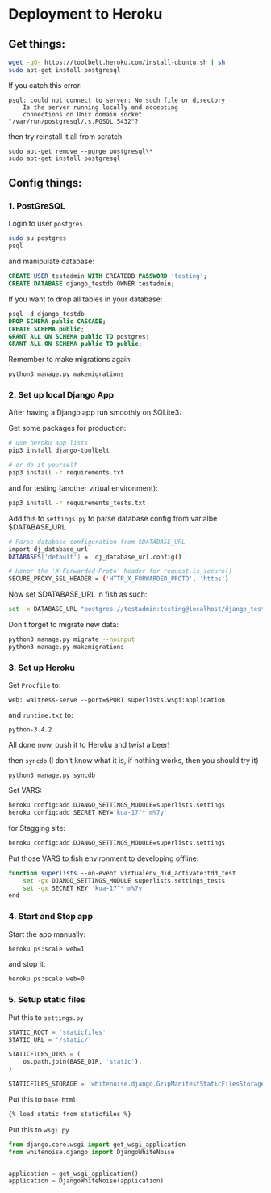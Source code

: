Deployment to Heroku
====================

## Get things:

```bash
wget -qO- https://toolbelt.heroku.com/install-ubuntu.sh | sh
sudo apt-get install postgresql
```

If you catch this error:

```
psql: could not connect to server: No such file or directory
    Is the server running locally and accepting
    connections on Unix domain socket "/var/run/postgresql/.s.PGSQL.5432"?
```

then try reinstall it all from scratch

```
sudo apt-get remove --purge postgresql\*
sudo apt-get install postgresql
```

## Config things:

### 1. PostGreSQL

Login to user `postgres`

```bash
sudo su postgres
psql
```
and manipulate database:

```sql
CREATE USER testadmin WITH CREATEDB PASSWORD 'testing';
CREATE DATABASE django_testdb OWNER testadmin;
```
If you want to drop all tables in your database:

```sql
psql -d django_testdb
DROP SCHEMA public CASCADE;
CREATE SCHEMA public;
GRANT ALL ON SCHEMA public TO postgres;
GRANT ALL ON SCHEMA public TO public;
```

Remember to make migrations again:

```bash
python3 manage.py makemigrations
```

### 2. Set up local Django App

After having a Django app run smoothly on SQLite3:

Get some packages for production:

```bash
# use heroku app lists
pip3 install django-toolbelt

# or do it yourself
pip3 install -r requirements.txt
```

and for testing (another virtual environment):

```bash
pip3 install -r requirements_tests.txt
```

Add this to `settings.py` to parse database config from varialbe $DATABASE_URL

```bash
# Parse database configuration from $DATABASE_URL
import dj_database_url
DATABASES['default'] =  dj_database_url.config()

# Honor the 'X-Forwarded-Proto' header for request.is_secure()
SECURE_PROXY_SSL_HEADER = ('HTTP_X_FORWARDED_PROTO', 'https')
```

Now set $DATABASE_URL in fish as such:

```bash
set -x DATABASE_URL "postgres://testadmin:testing@localhost/django_testdb"
```

Don't forget to migrate new data:

```bash
python3 manage.py migrate --noinput
python3 manage.py makemigrations
```

### 3. Set up Heroku

Set `Procfile` to:

```
web: waitress-serve --port=$PORT superlists.wsgi:application
```

and `runtime.txt` to:

```
python-3.4.2
```

All done now, push it to Heroku and twist a beer!

then `syncdb` (I don't know what it is, if nothing works, then you should try it)

```
python3 manage.py syncdb
```

Set VARS:

```bash
heroku config:add DJANGO_SETTINGS_MODULE=superlists.settings
heroku config:add SECRET_KEY='kua-17^*_m%7y'
```

for Stagging site:

```bash
heroku config:add DJANGO_SETTINGS_MODULE=superlists.settings
```

Put those VARS to fish environment to developing offline:

```bash
function superlists --on-event virtualenv_did_activate:tdd_test
    set -gx DJANGO_SETTINGS_MODULE superlists.settings_tests
    set -gx SECRET_KEY 'kua-17^*_m%7y'
end
```

### 4. Start and Stop app

Start the app manually:

```bash
heroku ps:scale web=1
```

and stop it:

```bash
heroku ps:scale web=0
```

### 5. Setup static files

Put this to `settings.py`

```python
STATIC_ROOT = 'staticfiles'
STATIC_URL = '/static/'

STATICFILES_DIRS = (
    os.path.join(BASE_DIR, 'static'),
)

STATICFILES_STORAGE = 'whitenoise.django.GzipManifestStaticFilesStorage'
```

Put this to `base.html`

```html
{% load static from staticfiles %}
```

Put this to `wsgi.py`

```python
from django.core.wsgi import get_wsgi_application
from whitenoise.django import DjangoWhiteNoise


application = get_wsgi_application()
application = DjangoWhiteNoise(application)
```



